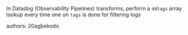 In Datadog (Observability Pipelines) transforms, perform a `ddtags` array lookup every time one on `tags` is done for filtering logs

authors: 20agbekodo
